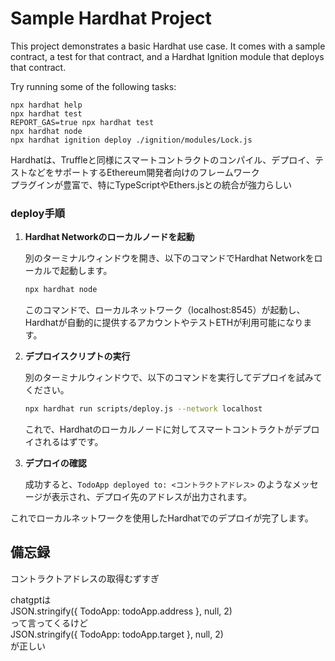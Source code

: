 # Sample Hardhat Project

This project demonstrates a basic Hardhat use case. It comes with a sample contract, a test for that contract, and a Hardhat Ignition module that deploys that contract.

Try running some of the following tasks:

```shell
npx hardhat help
npx hardhat test
REPORT_GAS=true npx hardhat test
npx hardhat node
npx hardhat ignition deploy ./ignition/modules/Lock.js
```
Hardhatは、Truffleと同様にスマートコントラクトのコンパイル、デプロイ、テストなどをサポートするEthereum開発者向けのフレームワーク  
プラグインが豊富で、特にTypeScriptやEthers.jsとの統合が強力らしい



### deploy手順

1. **Hardhat Networkのローカルノードを起動**

   別のターミナルウィンドウを開き、以下のコマンドでHardhat Networkをローカルで起動します。

   ```bash
   npx hardhat node
   ```

   このコマンドで、ローカルネットワーク（localhost:8545）が起動し、Hardhatが自動的に提供するアカウントやテストETHが利用可能になります。

2. **デプロイスクリプトの実行**

   別のターミナルウィンドウで、以下のコマンドを実行してデプロイを試みてください。

   ```bash
   npx hardhat run scripts/deploy.js --network localhost
   ```

   これで、Hardhatのローカルノードに対してスマートコントラクトがデプロイされるはずです。

3. **デプロイの確認**

   成功すると、`TodoApp deployed to: <コントラクトアドレス>` のようなメッセージが表示され、デプロイ先のアドレスが出力されます。

これでローカルネットワークを使用したHardhatでのデプロイが完了します。

## 備忘録
コントラクトアドレスの取得むずすぎ


chatgptは  
    JSON.stringify({ TodoApp: todoApp.address }, null, 2)  
って言ってくるけど  
    JSON.stringify({ TodoApp: todoApp.target }, null, 2)  
が正しい
